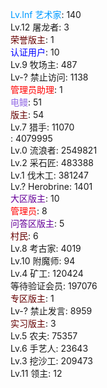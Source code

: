 <font color="#0099FF">Lv.Inf 艺术家</font>: 140  
Lv.12 屠龙者: 3  
<font color="#660000">荣誉版主</font>: 1  
<font color="#0000FF">认证用户</font>: 10  
Lv.9 牧场主: 487  
Lv-? 禁止访问: 1138  
<font color="#FF0000">管理员助理</font>: 1  
<font color="#946CE6">电鳗</font>: 51  
<font color="#660000">版主</font>: 54  
Lv.7 猎手: 11070  
: 4079995  
Lv.0 流浪者: 2549821  
Lv.2 采石匠: 483388  
Lv.1 伐木工: 381247  
Lv.? Herobrine: 1401  
<font color="#660099">大区版主</font>: 10  
<font color="#FF0000">管理员</font>: 8  
<font color="#660099">问答区版主</font>: 5  
<font color="#660000">村民</font>: 6  
Lv.8 考古家: 4019  
Lv.10 附魔师: 94  
Lv.4 矿工: 120424  
等待验证会员: 197076  
<font color="#660000">专区版主</font>: 1  
Lv-? 禁止发言: 8959  
<font color="#660000">实习版主</font>: 3  
Lv.5 农夫: 75357  
Lv.6 手艺人: 23643  
Lv.3 挖沙工: 209473  
Lv.11 领主: 12  
